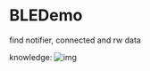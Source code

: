 # BLEDemo
find notifier, connected and rw data

knowledge:
![img](https://github.com/poos/BLEDemo/blob/main/img/knowledge.gif)
